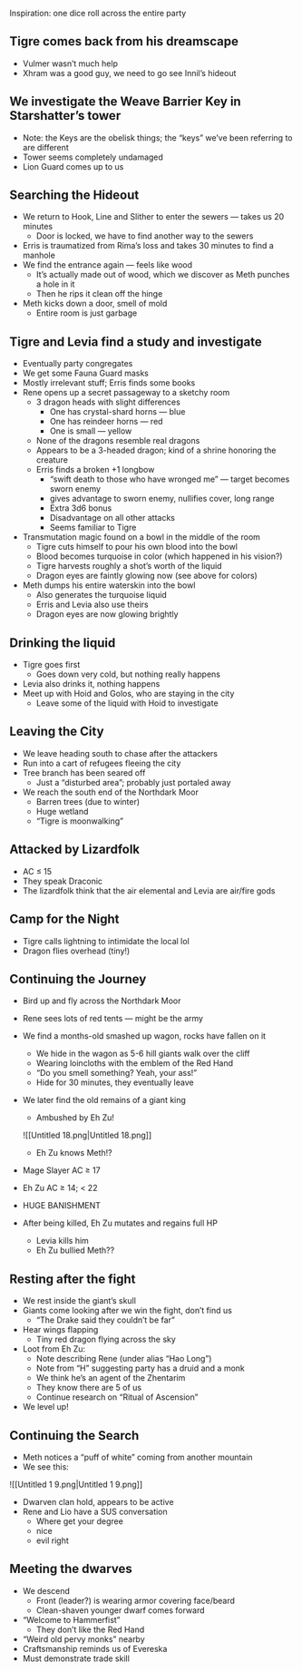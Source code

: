 Inspiration: one dice roll across the entire party

## Tigre comes back from his dreamscape

- Vulmer wasn’t much help
- Xhram was a good guy, we need to go see Innil’s hideout

## We investigate the Weave Barrier Key in Starshatter’s tower

- Note: the Keys are the obelisk things; the “keys” we’ve been referring to are different
- Tower seems completely undamaged
- Lion Guard comes up to us

## Searching the Hideout

- We return to Hook, Line and Slither to enter the sewers — takes us 20 minutes
    - Door is locked, we have to find another way to the sewers
- Erris is traumatized from Rima’s loss and takes 30 minutes to find a manhole
- We find the entrance again — feels like wood
    - It’s actually made out of wood, which we discover as Meth punches a hole in it
    - Then he rips it clean off the hinge
- Meth kicks down a door, smell of mold
    - Entire room is just garbage

## Tigre and Levia find a study and investigate

- Eventually party congregates
- We get some Fauna Guard masks
- Mostly irrelevant stuff; Erris finds some books
- Rene opens up a secret passageway to a sketchy room
    - 3 dragon heads with slight differences
        - One has crystal-shard horns — blue
        - One has reindeer horns — red
        - One is small — yellow
    - None of the dragons resemble real dragons
    - Appears to be a 3-headed dragon; kind of a shrine honoring the creature
    - Erris finds a broken +1 longbow
        - “swift death to those who have wronged me” — target becomes sworn enemy
        - gives advantage to sworn enemy, nullifies cover, long range
        - Extra 3d6 bonus
        - Disadvantage on all other attacks
        - Seems familiar to Tigre
- Transmutation magic found on a bowl in the middle of the room
    - Tigre cuts himself to pour his own blood into the bowl
    - Blood becomes turquoise in color (which happened in his vision?)
    - Tigre harvests roughly a shot’s worth of the liquid
    - Dragon eyes are faintly glowing now (see above for colors)
- Meth dumps his entire waterskin into the bowl
    - Also generates the turquoise liquid
    - Erris and Levia also use theirs
    - Dragon eyes are now glowing brightly

## Drinking the liquid

- Tigre goes first
    - Goes down very cold, but nothing really happens
- Levia also drinks it, nothing happens
- Meet up with Hoid and Golos, who are staying in the city
    - Leave some of the liquid with Hoid to investigate

## Leaving the City

- We leave heading south to chase after the attackers
- Run into a cart of refugees fleeing the city
- Tree branch has been seared off
    - Just a “disturbed area”; probably just portaled away
- We reach the south end of the Northdark Moor
    - Barren trees (due to winter)
    - Huge wetland
    - “Tigre is moonwalking”

## Attacked by Lizardfolk

- AC $\leq$﻿ 15
- They speak Draconic
- The lizardfolk think that the air elemental and Levia are air/fire gods

## Camp for the Night

- Tigre calls lightning to intimidate the local lol
- Dragon flies overhead (tiny!)

## Continuing the Journey

- Bird up and fly across the Northdark Moor
- Rene sees lots of red tents — might be the army
- We find a months-old smashed up wagon, rocks have fallen on it
    - We hide in the wagon as 5-6 hill giants walk over the cliff
    - Wearing loincloths with the emblem of the Red Hand
    - “Do you smell something? Yeah, your ass!”
    - Hide for 30 minutes, they eventually leave
- We later find the old remains of a giant king
    
    - Ambushed by Eh Zu!
    
    ![[Untitled 18.png|Untitled 18.png]]
    
    - Eh Zu knows Meth!?
- Mage Slayer AC $\geq$﻿ 17
- Eh Zu AC $\geq$﻿ 14; $<$﻿ 22
- HUGE BANISHMENT
- After being killed, Eh Zu mutates and regains full HP
    - Levia kills him
    - Eh Zu bullied Meth??

## Resting after the fight

- We rest inside the giant’s skull
- Giants come looking after we win the fight, don’t find us
    - “The Drake said they couldn’t be far”
- Hear wings flapping
    - Tiny red dragon flying across the sky
- Loot from Eh Zu:
    - Note describing Rene (under alias “Hao Long”)
    - Note from “H” suggesting party has a druid and a monk
    - We think he’s an agent of the Zhentarim
    - They know there are 5 of us
    - Continue research on “Ritual of Ascension”
- We level up!

## Continuing the Search

- Meth notices a “puff of white” coming from another mountain
- We see this:

![[Untitled 1 9.png|Untitled 1 9.png]]

- Dwarven clan hold, appears to be active
- Rene and Lio have a SUS conversation
    - Where get your degree
    - nice
    - evil right

## Meeting the dwarves

- We descend
    - Front (leader?) is wearing armor covering face/beard
    - Clean-shaven younger dwarf comes forward
- “Welcome to Hammerfist”
    - They don’t like the Red Hand
- “Weird old pervy monks” nearby
- Craftsmanship reminds us of Evereska
- Must demonstrate trade skill